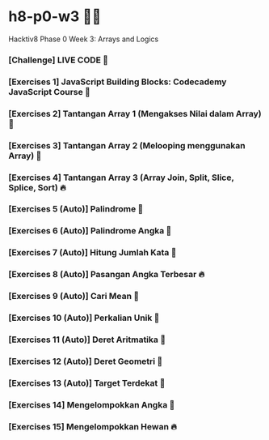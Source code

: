 # h8-p0-w3 🦊📑
Hacktiv8 Phase 0 Week 3: Arrays and Logics

### [Challenge] LIVE CODE 💯
### [Exercises 1] JavaScript Building Blocks: Codecademy JavaScript Course 💯
### [Exercises 2] Tantangan Array 1 (Mengakses Nilai dalam Array) 💯
### [Exercises 3] Tantangan Array 2 (Melooping menggunakan Array) 💯
### [Exercises 4] Tantangan Array 3 (Array Join, Split, Slice, Splice, Sort) 🔥
### [Exercises 5 (Auto)] Palindrome 💯
### [Exercises 6 (Auto)] Palindrome Angka 💯
### [Exercises 7 (Auto)] Hitung Jumlah Kata 💯
### [Exercises 8 (Auto)] Pasangan Angka Terbesar 🔥
### [Exercises 9 (Auto)] Cari Mean 💯
### [Exercises 10 (Auto)] Perkalian Unik 💯
### [Exercises 11 (Auto)] Deret Aritmatika 💯
### [Exercises 12 (Auto)] Deret Geometri 💯
### [Exercises 13 (Auto)] Target Terdekat 💯
### [Exercises 14] Mengelompokkan Angka 💯
### [Exercises 15] Mengelompokkan Hewan 🔥